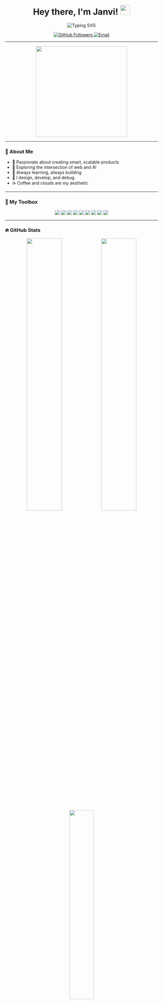 <h1 align="center">
  Hey there, I'm Janvi!
  <img src="https://img.icons8.com/color/48/000000/rocket--v2.png" width="32"/>
</h1>

<p align="center">
  <img src="https://readme-typing-svg.herokuapp.com?font=Fira+Code&size=28&duration=3000&pause=1000&color=8A2BE2&center=true&vCenter=true&width=420&lines=Code.+Create.+Collaborate." alt="Typing SVG">
</p>

<p align="center">
  <a href="https://github.com/janviii09">
    <img src="https://img.shields.io/github/followers/janviii09?label=Follow&style=social" alt="GitHub Followers">
  </a>
  <a href="mailto:guptajanvi0912@gmail.com">
    <img src="https://img.shields.io/badge/Email-guptajanvi0912@gmail.com-blue?style=flat-square&logo=gmail" alt="Email">
  </a>
</p>

---

<div align="center">
  <img src="https://media.giphy.com/media/26tn33aiTi1jkl6H6/giphy.gif" width="300"/>
</div>

---

### 🌈 About Me

- 🚀 Passionate about creating smart, scalable products
- 🤖 Exploring the intersection of web and AI
- 🌱 Always learning, always building
- 🎨 I design, develop, and debug
- ☕ Coffee and clouds are my aesthetic

---

### 🧰 My Toolbox

<p align="center">
  <img src="https://img.shields.io/badge/JavaScript-222?style=for-the-badge&logo=javascript&logoColor=F7DF1E"/>
  <img src="https://img.shields.io/badge/Python-222?style=for-the-badge&logo=python&logoColor=3776AB"/>
  <img src="https://img.shields.io/badge/TypeScript-222?style=for-the-badge&logo=typescript&logoColor=3178C6"/>
  <img src="https://img.shields.io/badge/React-222?style=for-the-badge&logo=react&logoColor=61DAFB"/>
  <img src="https://img.shields.io/badge/Node.js-222?style=for-the-badge&logo=node.js&logoColor=339933"/>
  <img src="https://img.shields.io/badge/AWS-222?style=for-the-badge&logo=amazon-aws&logoColor=FF9900"/>
  <img src="https://img.shields.io/badge/Git-222?style=for-the-badge&logo=git&logoColor=F05032"/>
  <img src="https://img.shields.io/badge/Docker-222?style=for-the-badge&logo=docker&logoColor=2496ED"/>
  <img src="https://img.shields.io/badge/MongoDB-222?style=for-the-badge&logo=mongodb&logoColor=47A248"/>
</p>

---

### 🔥 GitHub Stats

<p align="center">
  <img src="https://github-readme-stats.vercel.app/api?username=janviii09&show_icons=true&theme=tokyonight&hide_border=true" width="48%">
  <img src="https://github-readme-streak-stats.herokuapp.com?user=janviii09&theme=tokyonight&hide_border=true" width="48%">
</p>
<p align="center">
  <img src="https://github-readme-stats.vercel.app/api/top-langs/?username=janviii09&layout=compact&theme=tokyonight&hide_border=true" width="40%">
</p>

---

### 📬 Let's Connect

<p align="center">
  <a href="mailto:janvi@example.com"><img src="https://img.shields.io/badge/Email-janvi@example.com-blue?style=for-the-badge&logo=gmail"></a>
  <a href="https://github.com/janviii09"><img src="https://img.shields.io/badge/GitHub-janviii09-181717?style=for-the-badge&logo=github"></a>
</p>

---

<div align="center">
  <img src="https://quotes-github-readme.vercel.app/api?type=horizontal&theme=tokyonight" alt="Quote"/>
</div>
